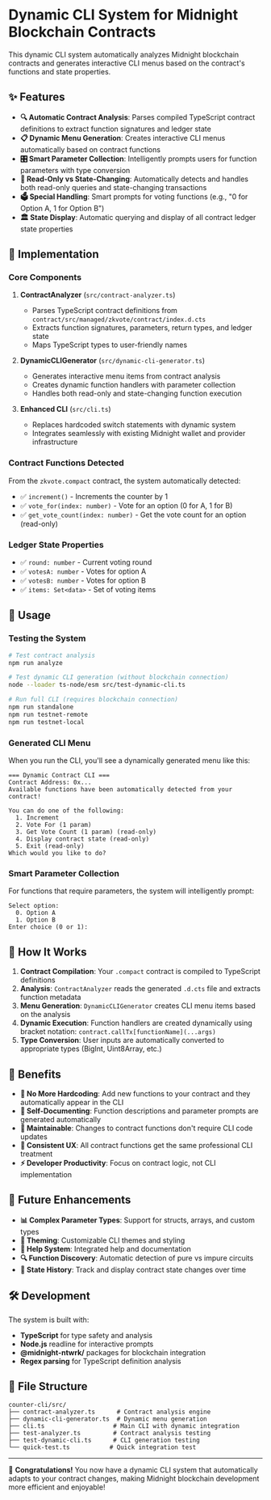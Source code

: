  # Dynamic CLI System for Midnight Blockchain Contracts

This dynamic CLI system automatically analyzes Midnight blockchain contracts and generates interactive CLI menus based on the contract's functions and state properties.

## ✨ Features

- **🔍 Automatic Contract Analysis**: Parses compiled TypeScript contract definitions to extract function signatures and ledger state
- **📋 Dynamic Menu Generation**: Creates interactive CLI menus automatically based on contract functions  
- **🎛️ Smart Parameter Collection**: Intelligently prompts users for function parameters with type conversion
- **🔐 Read-Only vs State-Changing**: Automatically detects and handles both read-only queries and state-changing transactions
- **🗳️ Special Handling**: Smart prompts for voting functions (e.g., "0 for Option A, 1 for Option B")
- **🏛️ State Display**: Automatic querying and display of all contract ledger state properties

## 🔧 Implementation

### Core Components

1. **ContractAnalyzer** (`src/contract-analyzer.ts`)
   - Parses TypeScript contract definitions from `contract/src/managed/zkvote/contract/index.d.cts`
   - Extracts function signatures, parameters, return types, and ledger state
   - Maps TypeScript types to user-friendly names

2. **DynamicCLIGenerator** (`src/dynamic-cli-generator.ts`)
   - Generates interactive menu items from contract analysis
   - Creates dynamic function handlers with parameter collection
   - Handles both read-only and state-changing function execution

3. **Enhanced CLI** (`src/cli.ts`)
   - Replaces hardcoded switch statements with dynamic system
   - Integrates seamlessly with existing Midnight wallet and provider infrastructure

### Contract Functions Detected

From the `zkvote.compact` contract, the system automatically detected:

- ✅ `increment()` - Increments the counter by 1
- ✅ `vote_for(index: number)` - Vote for an option (0 for A, 1 for B)  
- ✅ `get_vote_count(index: number)` - Get the vote count for an option (read-only)

### Ledger State Properties

- ✅ `round: number` - Current voting round
- ✅ `votesA: number` - Votes for option A
- ✅ `votesB: number` - Votes for option B  
- ✅ `items: Set<data>` - Set of voting items

## 🚀 Usage

### Testing the System

```bash
# Test contract analysis
npm run analyze

# Test dynamic CLI generation (without blockchain connection)
node --loader ts-node/esm src/test-dynamic-cli.ts

# Run full CLI (requires blockchain connection)
npm run standalone
npm run testnet-remote
npm run testnet-local
```

### Generated CLI Menu

When you run the CLI, you'll see a dynamically generated menu like this:

```
=== Dynamic Contract CLI ===
Contract Address: 0x...
Available functions have been automatically detected from your contract!

You can do one of the following:
  1. Increment
  2. Vote For (1 param)
  3. Get Vote Count (1 param) (read-only)
  4. Display contract state (read-only)
  5. Exit (read-only)
Which would you like to do?
```

### Smart Parameter Collection

For functions that require parameters, the system will intelligently prompt:

```
Select option:
  0. Option A
  1. Option B
Enter choice (0 or 1): 
```

## 🔄 How It Works

1. **Contract Compilation**: Your `.compact` contract is compiled to TypeScript definitions
2. **Analysis**: `ContractAnalyzer` reads the generated `.d.cts` file and extracts function metadata
3. **Menu Generation**: `DynamicCLIGenerator` creates CLI menu items based on the analysis
4. **Dynamic Execution**: Function handlers are created dynamically using bracket notation: `contract.callTx[functionName](...args)`
5. **Type Conversion**: User inputs are automatically converted to appropriate types (BigInt, Uint8Array, etc.)

## 🎯 Benefits

- **🔧 No More Hardcoding**: Add new functions to your contract and they automatically appear in the CLI
- **📝 Self-Documenting**: Function descriptions and parameter prompts are generated automatically
- **🔄 Maintainable**: Changes to contract functions don't require CLI code updates
- **🎨 Consistent UX**: All contract functions get the same professional CLI treatment
- **⚡ Developer Productivity**: Focus on contract logic, not CLI implementation

## 🔮 Future Enhancements

- **📊 Complex Parameter Types**: Support for structs, arrays, and custom types
- **🎨 Theming**: Customizable CLI themes and styling
- **📖 Help System**: Integrated help and documentation
- **🔍 Function Discovery**: Automatic detection of pure vs impure circuits
- **💾 State History**: Track and display contract state changes over time

## 🛠️ Development

The system is built with:
- **TypeScript** for type safety and analysis
- **Node.js** readline for interactive prompts  
- **@midnight-ntwrk/** packages for blockchain integration
- **Regex parsing** for TypeScript definition analysis

## 📁 File Structure

```
counter-cli/src/
├── contract-analyzer.ts      # Contract analysis engine
├── dynamic-cli-generator.ts  # Dynamic menu generation
├── cli.ts                   # Main CLI with dynamic integration
├── test-analyzer.ts         # Contract analysis testing
├── test-dynamic-cli.ts      # CLI generation testing
└── quick-test.ts           # Quick integration test
```

---

🎉 **Congratulations!** You now have a dynamic CLI system that automatically adapts to your contract changes, making Midnight blockchain development more efficient and enjoyable!
